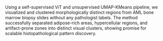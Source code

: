 Using a self-supervised ViT and unsupervised UMAP-KMeans pipeline, we visualized and clustered morphologically distinct regions from AML bone marrow biopsy slides without any pathologist labels. The method successfully separated adipose-rich areas, hypercellular regions, and artifact-prone zones into distinct visual clusters, showing promise for scalable histopathological pattern discovery.
